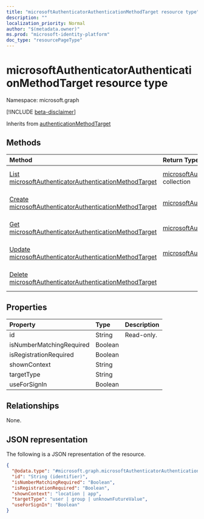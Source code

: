 ```yaml
---
title: "microsoftAuthenticatorAuthenticationMethodTarget resource type"
description: ""
localization_priority: Normal
author: "$(metadata.owner)"
ms.prod: "microsoft-identity-platform"
doc_type: "resourcePageType"
---
```


# microsoftAuthenticatorAuthenticationMethodTarget resource type

Namespace: microsoft.graph

[!INCLUDE [beta-disclaimer](../../includes/beta-disclaimer.md)]

Inherits from [authenticationMethodTarget](authenticationmethodtarget.md)

## Methods

| Method                                                                                                                       | Return Type                                                                                                        | Description                                                                                     |
| :--------------------------------------------------------------------------------------------------------------------------- | :----------------------------------------------------------------------------------------------------------------- | :---------------------------------------------------------------------------------------------- |
| [List microsoftAuthenticatorAuthenticationMethodTarget](../api/microsoftauthenticatorauthenticationmethodtarget-list.md)     | [microsoftAuthenticatorAuthenticationMethodTarget](microsoftAuthenticatorAuthenticationMethodTarget.md) collection | List properties and relationships of a microsoftAuthenticatorAuthenticationMethodTarget object. |
| [Create microsoftAuthenticatorAuthenticationMethodTarget](../api/microsoftauthenticatorauthenticationmethodtarget-create.md) | [microsoftAuthenticatorAuthenticationMethodTarget](microsoftAuthenticatorAuthenticationMethodTarget.md)            | Create a new microsoftAuthenticatorAuthenticationMethodTarget object.                           |
| [Get microsoftAuthenticatorAuthenticationMethodTarget](../api/microsoftauthenticatorauthenticationmethodtarget-get.md)       | [microsoftAuthenticatorAuthenticationMethodTarget](microsoftAuthenticatorAuthenticationMethodTarget.md)            | Read properties and relationships of a microsoftAuthenticatorAuthenticationMethodTarget object. |
| [Update microsoftAuthenticatorAuthenticationMethodTarget](../api/microsoftauthenticatorauthenticationmethodtarget-update.md) | [microsoftAuthenticatorAuthenticationMethodTarget](microsoftAuthenticatorAuthenticationMethodTarget.md)            | Update the properties of a microsoftAuthenticatorAuthenticationMethodTarget object.             |
| [Delete microsoftAuthenticatorAuthenticationMethodTarget](../api/microsoftauthenticatorauthenticationmethodtarget-delete.md) |                                                                                                                    | Delete a microsoftAuthenticatorAuthenticationMethodTarget object.                               |

## Properties

| Property                 | Type    | Description |
| :----------------------- | :------ | :---------- |
| id                       | String  | Read-only.  |
| isNumberMatchingRequired | Boolean |             |
| isRegistrationRequired   | Boolean |             |
| shownContext             | String  |             |
| targetType               | String  |             |
| useForSignIn             | Boolean |             |

## Relationships

None.

## JSON representation

The following is a JSON representation of the resource.

<!-- {
  "blockType": "resource",
  "keyProperty": "id",
  "@odata.type": "microsoft.graph.microsoftAuthenticatorAuthenticationMethodTarget",
  "baseType": "microsoft.graph.authenticationMethodTarget",
  "openType": False
}
-->

```json
{
  "@odata.type": "#microsoft.graph.microsoftAuthenticatorAuthenticationMethodTarget",
  "id": "String (identifier)",
  "isNumberMatchingRequired": "Boolean",
  "isRegistrationRequired": "Boolean",
  "shownContext": "location | app",
  "targetType": "user | group | unknownFutureValue",
  "useForSignIn": "Boolean"
}
```
